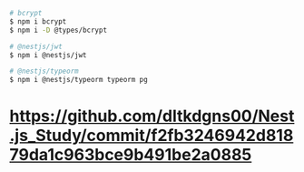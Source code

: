 ```bash
# bcrypt
$ npm i bcrypt
$ npm i -D @types/bcrypt

# @nestjs/jwt
$ npm i @nestjs/jwt

# @nestjs/typeorm
$ npm i @nestjs/typeorm typeorm pg
```

# https://github.com/dltkdgns00/Nest.js_Study/commit/f2fb3246942d81879da1c963bce9b491be2a0885

